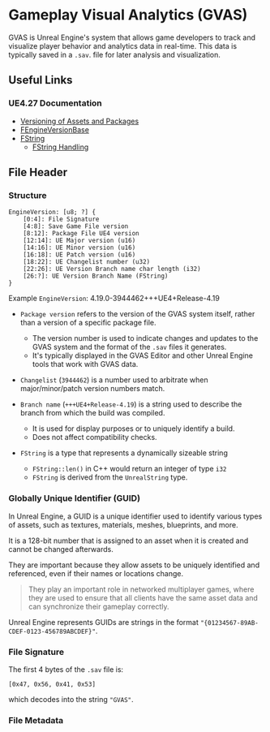 # Gameplay Visual Analytics (GVAS)

GVAS is Unreal Engine's system that allows game developers to track and visualize player behavior and analytics data in real-time. This data is typically saved in a `.sav`. file for later analysis and visualization.


## Useful Links

### UE4.27 Documentation

- [Versioning of Assets and Packages](https://docs.unrealengine.com/4.27/en-US/ProgrammingAndScripting/ProgrammingWithCPP/UnrealArchitecture/VersioningAssetsAndPackages/)
- [FEngineVersionBase](https://docs.unrealengine.com/4.27/en-US/API/Runtime/Core/Misc/FEngineVersionBase/)
- [FString](https://docs.unrealengine.com/4.27/en-US/API/Runtime/Core/Containers/FString/)
    - [FString Handling](https://docs.unrealengine.com/4.27/en-US/ProgrammingAndScripting/ProgrammingWithCPP/UnrealArchitecture/StringHandling/FString/)


## File Header

### Structure

```
EngineVersion: [u8; ?] {
    [0:4]: File Signature
    [4:8]: Save Game File version
    [8:12]: Package File UE4 version
    [12:14]: UE Major version (u16)
    [14:16]: UE Minor version (u16)
    [16:18]: UE Patch version (u16)
    [18:22]: UE Changelist number (u32)
    [22:26]: UE Version Branch name char length (i32)
    [26:?]: UE Version Branch Name (FString)
}
```

Example `EngineVersion`: 4.19.0-3944462+++UE4+Release-4.19

- `Package version` refers to the version of the GVAS system itself, rather than a version of a specific package file.
    - The version number is used to indicate changes and updates to the GVAS system and the format of the `.sav` files it generates.
    - It's typically displayed in the GVAS Editor and other Unreal Engine tools that work with GVAS data.
- `Changelist` (`3944462`) is a number used to arbitrate when major/minor/patch version numbers match.
- `Branch name` (`+++UE4+Release-4.19`) is a string used to describe the branch from which the build was compiled.
    - It is used for display purposes or to uniquely identify a build.
    - Does not affect compatibility checks.

- `FString` is a type that represents a dynamically sizeable string
    - `FString::len()` in C++ would return an integer of type `i32`
    - `FString` is derived from the `UnrealString` type.


### Globally Unique Identifier (GUID)

In Unreal Engine, a GUID is a unique identifier used to identify various types of assets, such as textures, materials, meshes, blueprints, and more. 

It is a 128-bit number that is assigned to an asset when it is created and cannot be changed afterwards.

They are important because they allow assets to be uniquely identified and referenced, even if their names or locations change.

> They play an important role in networked multiplayer games, where they are used to ensure that all clients have the same asset data and can synchronize their gameplay correctly.

Unreal Engine represents GUIDs are strings in the format `"{01234567-89AB-CDEF-0123-456789ABCDEF}"`.


### File Signature

The first 4 bytes of the `.sav` file is: 

```
[0x47, 0x56, 0x41, 0x53]
```

which decodes into the string `"GVAS"`.

### File Metadata

